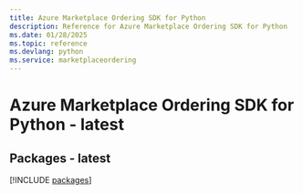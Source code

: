 ```yaml
---
title: Azure Marketplace Ordering SDK for Python
description: Reference for Azure Marketplace Ordering SDK for Python
ms.date: 01/28/2025
ms.topic: reference
ms.devlang: python
ms.service: marketplaceordering
---
```

# Azure Marketplace Ordering SDK for Python - latest
## Packages - latest
[!INCLUDE [packages](marketplace-ordering-index.md)]